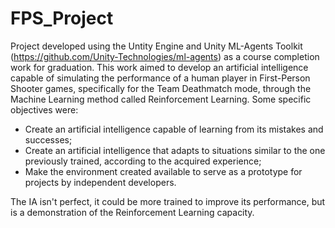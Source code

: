 # FPS_Project

Project developed using the Untity Engine and Unity ML-Agents Toolkit (https://github.com/Unity-Technologies/ml-agents) as a course completion work for graduation. This work aimed to develop an artificial intelligence capable of simulating the performance of a human player in First-Person Shooter games, specifically for the Team Deathmatch mode, through the Machine Learning method called Reinforcement Learning. Some specific objectives were:
  * Create an artificial intelligence capable of learning from its mistakes and successes;
  * Create an artificial intelligence that adapts to situations similar to the one previously trained, according to the acquired experience;
  * Make the environment created available to serve as a prototype for projects by independent developers.

The IA isn't perfect, it could be more trained to improve its performance, but is a demonstration of the Reinforcement Learning capacity.
